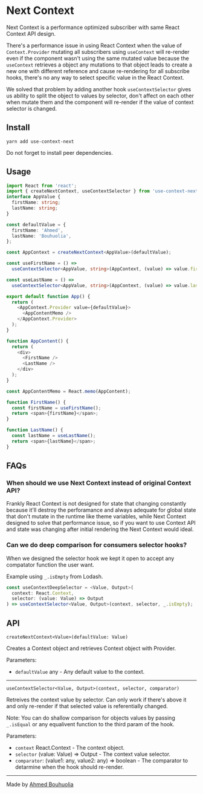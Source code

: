 # Next Context

Next Context is a performance optimized subscriber with same React Context API design.

There's a performance issue in using React Context when the value of `Context.Provider` mutating all subscribers using `useContext` will re-render even if the component wasn't using the same mutated value because the `useContext` retrieves a object any mutations to that object leads to create a new one with different reference and cause re-rendering for all subscribe hooks, there's no any way to select specific value in the React Context.

We solved that problem by adding another hook `useContextSelector` gives us ability to split the object to values by selector, don't affect on each other when mutate them and the component will re-render if the value of context selector is changed.

## Install

```
yarn add use-context-next
```

Do not forget to install peer dependencies.

## Usage

```typescript
import React from 'react';
import { createNextContext, useContextSelector } from 'use-context-next';
interface AppValue {
  firstName: string;
  lastName: string;
}

const defaultValue = {
  firstName: 'Ahmed',
  lastName: 'Bouhuolia',
};

const AppContext = createNextContext<AppValue>(defaultValue);

const useFirstName = () =>
  useContextSelector<AppValue, string>(AppContext, (value) => value.firstName);

const useLastName = () =>
  useContextSelector<AppValue, string>(AppContext, (value) => value.lastName);

export default function App() {
  return (
    <AppContext.Provider value={defaultValue}>
      <AppContentMemo />
    </AppContext.Provider>
  );
}

function AppContent() {
  return (
    <div>
      <FirstName />
      <LastName />
    </div>
  );
}

const AppContentMemo = React.memo(AppContent);

function FirstName() {
  const firstName = useFirstName();
  return <span>{firstName}</span>;
}

function LastName() {
  const lastName = useLastName();
  return <span>{lastName}</span>;
}
```

## FAQs

### When should we use Next Context instead of original Context API?

Frankly React Context is not designed for state that changing constantly because it'll destroy the perforamance and always adequate for global state that don't mutate in the runtime like theme variables, while Next Context designed to solve that performance issue, so if you want to use Context API and state was changing after initial rendering the Next Context would ideal.

### Can we do deep comparison for consumers selector hooks?

When we designed the selector hook we kept it open to accept any compatator function the user want.

Example using `_.isEmpty` from Lodash.

```typescript
const useContextDeepSelector = <Value, Output>(
  context: React.Context,
  selector: (value: Value) => Output
) => useContextSelector<Value, Output>(context, selector, _.isEmpty);
```

## API

`createNextContext<Value>(defaultValue: Value)`

Creates a Context object and retrieves Context object with Provider.

Parameters:

- `defaultValue` any - Any default value to the context.

---

`useContextSelector<Value, Output>(context, selector, comparator)`

Retreives the context value by selector. Can only work if there's above it and only re-render if that selected value is referentially changed.

Note: You can do shallow comparison for objects values by passing `_.isEqual` or any equalivent function to the third param of the hook.

Parameters:

- `context` React.Context - The context object.
- `selector` (value: Value) => Output - The context value selector.
- `comparator`: (value1: any, value2: any) => boolean - The comparator to detarmine when the hook should re-render.

---

Made by [Ahmed Bouhuolia](https://twitter.com/bouhuolia)
